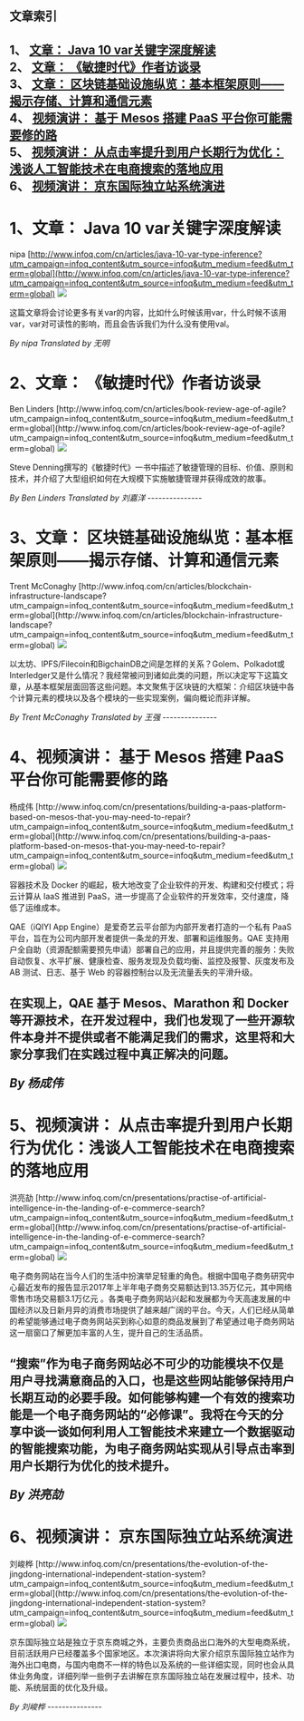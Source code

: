 ## 文章索引
1、 <a href="#1文章-java-10-var关键字深度解读" >文章： Java 10 var关键字深度解读</a><br/>
2、 <a href="#2文章-敏捷时代作者访谈录" >文章： 《敏捷时代》作者访谈录</a><br/>
3、 <a href="#3文章-区块链基础设施纵览基本框架原则揭示存储计算和通信元素" >文章： 区块链基础设施纵览：基本框架原则——揭示存储、计算和通信元素</a><br/>
4、 <a href="#4视频演讲-基于-mesos-搭建-paas-平台你可能需要修的路" >视频演讲： 基于 Mesos 搭建 PaaS 平台你可能需要修的路</a><br/>
5、 <a href="#5视频演讲-从点击率提升到用户长期行为优化浅谈人工智能技术在电商搜索的落地应用" >视频演讲： 从点击率提升到用户长期行为优化：浅谈人工智能技术在电商搜索的落地应用</a><br/>
6、 <a href="#6视频演讲-京东国际独立站系统演进" >视频演讲： 京东国际独立站系统演进</a><br/><h1 id="#title_0" >1、文章： Java 10 var关键字深度解读</h1>
nipa
[http://www.infoq.com/cn/articles/java-10-var-type-inference?utm_campaign=infoq_content&utm_source=infoq&utm_medium=feed&utm_term=global](http://www.infoq.com/cn/articles/java-10-var-type-inference?utm_campaign=infoq_content&utm_source=infoq&utm_medium=feed&utm_term=global)
<img src="https://res.infoq.com/articles/java-10-var-type-inference/zh/smallimage/logo (13)-1522518868122.jpg"/><p>这篇文章将会讨论更多有关var的内容，比如什么时候该用var，什么时候不该用var，var对可读性的影响，而且会告诉我们为什么没有使用val。</p> <i>By nipa</i> <i> Translated by 无明</i>
---------------
<h1 id="#title_1" >2、文章： 《敏捷时代》作者访谈录</h1>
Ben Linders
[http://www.infoq.com/cn/articles/book-review-age-of-agile?utm_campaign=infoq_content&utm_source=infoq&utm_medium=feed&utm_term=global](http://www.infoq.com/cn/articles/book-review-age-of-agile?utm_campaign=infoq_content&utm_source=infoq&utm_medium=feed&utm_term=global)
<img src="https://res.infoq.com/articles/book-review-age-of-agile/zh/smallimage/cover-1521930410169.jpg"/><p>Steve Denning撰写的《敏捷时代》一书中描述了敏捷管理的目标、价值、原则和技术，并介绍了大型组织如何在大规模下实施敏捷管理并获得成效的故事。</p> <i>By Ben Linders</i> <i> Translated by 刘嘉洋</i>
---------------
<h1 id="#title_2" >3、文章： 区块链基础设施纵览：基本框架原则——揭示存储、计算和通信元素</h1>
Trent McConaghy
[http://www.infoq.com/cn/articles/blockchain-infrastructure-landscape?utm_campaign=infoq_content&utm_source=infoq&utm_medium=feed&utm_term=global](http://www.infoq.com/cn/articles/blockchain-infrastructure-landscape?utm_campaign=infoq_content&utm_source=infoq&utm_medium=feed&utm_term=global)
<img src="https://res.infoq.com/articles/blockchain-infrastructure-landscape/zh/smallimage/GettyImages-683951840-1522520327768.jpg"/><p>以太坊、IPFS/Filecoin和BigchainDB之间是怎样的关系？Golem、Polkadot或Interledger又是什么情况？我经常被问到诸如此类的问题，所以决定写下这篇文章，从基本框架层面回答这些问题。本文聚焦于区块链的大框架：介绍区块链中各个计算元素的模块以及各个模块的一些实现案例，偏向概论而非详解。</p> <i>By Trent McConaghy</i> <i> Translated by 王强</i>
---------------
<h1 id="#title_3" >4、视频演讲： 基于 Mesos 搭建 PaaS 平台你可能需要修的路</h1>
杨成伟
[http://www.infoq.com/cn/presentations/building-a-paas-platform-based-on-mesos-that-you-may-need-to-repair?utm_campaign=infoq_content&utm_source=infoq&utm_medium=feed&utm_term=global](http://www.infoq.com/cn/presentations/building-a-paas-platform-based-on-mesos-that-you-may-need-to-repair?utm_campaign=infoq_content&utm_source=infoq&utm_medium=feed&utm_term=global)
<img src="https://res.infoq.com/presentations/building-a-paas-platform-based-on-mesos-that-you-may-need-to-repair/zh/mediumimage/yangchengwei270-1521956328137.jpg"/><p>容器技术及 Docker 的崛起，极大地改变了企业软件的开发、构建和交付模式；将云计算从 IaaS 推进到 PaaS，进一步提高了企业软件的开发效率，交付速度，降低了运维成本。
QAE（iQIYI App Engine）是爱奇艺云平台部为内部开发者打造的一个私有 PaaS 平台，旨在为公司内部开发者提供一条龙的开发、部署和运维服务。QAE 支持用户全自助（资源配额需要预先申请）部署自己的应用，并且提供完善的服务：失败自动恢复、水平扩展、健康检查、服务发现及负载均衡、监控及报警、灰度发布及 AB 测试、日志、基于 Web 的容器控制台以及无流量丢失的平滑升级。
在实现上，QAE 基于 Mesos、Marathon 和 Docker 等开源技术，在开发过程中，我们也发现了一些开源软件本身并不提供或者不能满足我们的需求，这里将和大家分享我们在实践过程中真正解决的问题。</p> <i>By 杨成伟</i>
---------------
<h1 id="#title_4" >5、视频演讲： 从点击率提升到用户长期行为优化：浅谈人工智能技术在电商搜索的落地应用</h1>
洪亮劼
[http://www.infoq.com/cn/presentations/practise-of-artificial-intelligence-in-the-landing-of-e-commerce-search?utm_campaign=infoq_content&utm_source=infoq&utm_medium=feed&utm_term=global](http://www.infoq.com/cn/presentations/practise-of-artificial-intelligence-in-the-landing-of-e-commerce-search?utm_campaign=infoq_content&utm_source=infoq&utm_medium=feed&utm_term=global)
<img src="https://res.infoq.com/presentations/practise-of-artificial-intelligence-in-the-landing-of-e-commerce-search/zh/mediumimage/hongliangjie270-1521462859294.jpg"/><p>电子商务网站在当今人们的生活中扮演举足轻重的角色。根据中国电子商务研究中心最近发布的报告显示2017年上半年电子商务交易额达到13.35万亿元，其中网络零售市场交易额3.1万亿元 。各类电子商务网站兴起和发展都为今天高速发展的中国经济以及日新月异的消费市场提供了越来越广阔的平台。今天，人们已经从简单的希望能够通过电子商务网站买到称心如意的商品发展到了希望通过电子商务网站这一扇窗口了解更加丰富的人生，提升自己的生活品质。

“搜索”作为电子商务网站必不可少的功能模块不仅是用户寻找满意商品的入口，也是这些网站能够保持用户长期互动的必要手段。如何能够构建一个有效的搜索功能是一个电子商务网站的“必修课”。我将在今天的分享中谈一谈如何利用人工智能技术来建立一个数据驱动的智能搜索功能，为电子商务网站实现从引导点击率到用户长期行为优化的技术提升。</p> <i>By 洪亮劼</i>
---------------
<h1 id="#title_5" >6、视频演讲： 京东国际独立站系统演进</h1>
刘峻桦
[http://www.infoq.com/cn/presentations/the-evolution-of-the-jingdong-international-independent-station-system?utm_campaign=infoq_content&utm_source=infoq&utm_medium=feed&utm_term=global](http://www.infoq.com/cn/presentations/the-evolution-of-the-jingdong-international-independent-station-system?utm_campaign=infoq_content&utm_source=infoq&utm_medium=feed&utm_term=global)
<img src="https://res.infoq.com/presentations/the-evolution-of-the-jingdong-international-independent-station-system/zh/mediumimage/liujunhua270-1521984321457.jpg"/><p>京东国际独立站是独立于京东商城之外，主要负责商品出口海外的大型电商系统，目前活跃用户已经覆盖多个国家地区。本次演讲将向大家介绍京东国际独立站作为海外出口电商，与国内电商不一样的特色以及系统的一些详细实现，同时也会从具体业务角度，详细列举一些例子去讲解在京东国际独立站在发展过程中，技术、功能、系统层面的优化及升级。</p> <i>By 刘峻桦</i>
---------------
